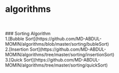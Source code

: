 # algorithms
<br/>
<br/>
### Sorting Algorithm
<br/>
1.[Bubble Sort](https://github.com/MD-ABDUL-MOMIN/algorithms/blob/master/sorting/bubleSort) <br/>
2.[Insertion Sort](https://github.com/MD-ABDUL-MOMIN/algorithms/tree/master/sorting/insertionSort)<br/>
3.[Quick Sort](https://github.com/MD-ABDUL-MOMIN/algorithms/tree/master/sorting/quickSort)
